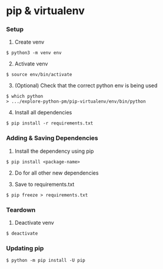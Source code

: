 # pip & virtualenv

### Setup

1. Create venv
```
$ python3 -m venv env
```

2. Activate venv
```
$ source env/bin/activate
```

3. (Optional) Check that the correct python env is being used
```
$ which python
> .../explore-python-pm/pip-virtualenv/env/bin/python
```

4. Install all dependencies
```
$ pip install -r requirements.txt
```

### Adding & Saving Dependencies

1. Install the dependency using pip
```
$ pip install <package-name>
```

2. Do for all other new dependencies

3. Save to requirements.txt
```
$ pip freeze > requirements.txt
```

### Teardown

1. Deactivate venv
```
$ deactivate
```

### Updating pip
```
$ python -m pip install -U pip
```
